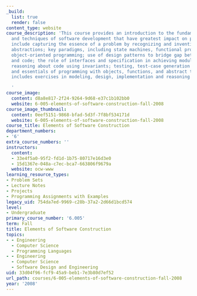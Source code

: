 ```yaml
---
_build:
  list: true
  render: false
content_type: website
course_description: 'This course provides an introduction to the fundamental principles
  and techniques of software development that have greatest impact on practice. Topics
  include capturing the essence of a problem by recognizing and inventing suitable
  abstractions; key paradigms, including state machines, functional programming, and
  object-oriented programming; use of design patterns to bridge gap between models
  and code; the role of interfaces and specification in achieving modularity and decoupling;
  reasoning about code using invariants; testing, test-case generation and coverage;
  and essentials of programming with objects, functions, and abstract types. The course
  includes exercises in modeling, design, implementation and reasoning.

  '
course_image:
  content: d8a8e817-2f24-9264-9d68-e37c1b102bb0
  website: 6-005-elements-of-software-construction-fall-2008
course_image_thumbnail:
  content: 0eef5151-9868-bfad-5d3f-7f8bf534171d
  website: 6-005-elements-of-software-construction-fall-2008
course_title: Elements of Software Construction
department_numbers:
- '6'
extra_course_numbers: ''
instructors:
  content:
  - 33e4f5a0-95f2-fd1d-1b75-80717e16d3e0
  - 15d1367e-048a-c7ec-bca7-663806f9679a
  website: ocw-www
learning_resource_types:
- Problem Sets
- Lecture Notes
- Projects
- Programming Assignments with Examples
legacy_uid: 754da7ed-9969-c28b-37a2-2d66d1bcd574
level:
- Undergraduate
primary_course_number: '6.005'
term: Fall
title: Elements of Software Construction
topics:
- - Engineering
  - Computer Science
  - Programming Languages
- - Engineering
  - Computer Science
  - Software Design and Engineering
uid: 33d04f96-fcf9-45a9-beb1-7e3b80d7ef52
url_path: courses/6-005-elements-of-software-construction-fall-2008
year: '2008'
---
```

